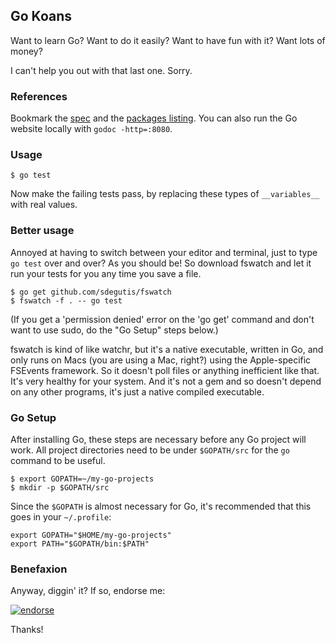 ## Go Koans

Want to learn Go? Want to do it easily? Want to have fun with it? Want lots of money?

I can't help you out with that last one. Sorry.

### References

Bookmark the [spec](http://golang.org/ref/spec) and the
[packages listing](http://golang.org/pkg/). You can also
run the Go website locally with `godoc -http=:8080`.

### Usage

    $ go test

Now make the failing tests pass, by replacing these types of `__variables__` with real values.

### Better usage

Annoyed at having to switch between your editor and terminal, just to type `go test` over and over?
As you should be! So download fswatch and let it run your tests for you any time you save a file.

    $ go get github.com/sdegutis/fswatch
    $ fswatch -f . -- go test

(If you get a 'permission denied' error on the 'go get' command and don't want to use sudo, do the
"Go Setup" steps below.)

fswatch is kind of like watchr, but it's a native executable, written in Go, and only runs on Macs
(you are using a Mac, right?) using the Apple-specific FSEvents framework. So it doesn't poll files
or anything inefficient like that. It's very healthy for your system. And it's not a gem and so
doesn't depend on any other programs, it's just a native compiled executable.

### Go Setup

After installing Go, these steps are necessary before any Go project will work. All
project directories need to be under `$GOPATH/src` for the `go` command to be useful.

    $ export GOPATH=~/my-go-projects
    $ mkdir -p $GOPATH/src

Since the `$GOPATH` is almost necessary for Go, it's recommended that this goes in your `~/.profile`:

    export GOPATH="$HOME/my-go-projects"
    export PATH="$GOPATH/bin:$PATH"

### Benefaxion

Anyway, diggin' it? If so, endorse me:

[![endorse](http://api.coderwall.com/sdegutis/endorse.png)](http://coderwall.com/sdegutis)

Thanks!

